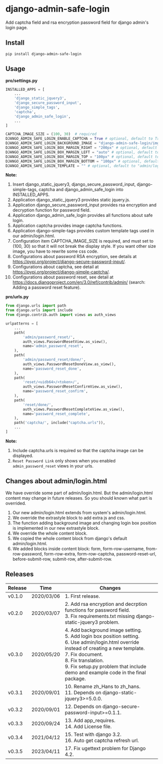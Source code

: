 # django-admin-safe-login

Add captcha field and rsa encryption password field for django admin's login page.

## Install

```shell
pip install django-admin-safe-login
```

## Usage

**pro/settings.py**

```python
INSTALLED_APPS = [
    ...
    'django_static_jquery3',
    'django_secure_password_input',
    'django_simple_tags',
    'captcha',
    'django_admin_safe_login',
    ...
]

CAPTCHA_IMAGE_SIZE = (100, 30)  # required
DJANGO_ADMIN_SAFE_LOGIN_ENABLE_CAPTCHA = True # optional, default to True
DJANGO_ADMIN_SAFE_LOGIN_BACKGROUND_IMAGE = "django-admin-safe-login/img/example-background.jpg"  # optional, default to no-image.
DJANGO_ADMIN_SAFE_LOGIN_BOX_MARGIN_RIGHT = "200px" # optional, default to auto
DJANGO_ADMIN_SAFE_LOGIN_BOX_MARGIN_LEFT = "auto" # optional, default to auto
DJANGO_ADMIN_SAFE_LOGIN_BOX_MARGIN_TOP = "100px" # optional, default to auto
DJANGO_ADMIN_SAFE_LOGIN_BOX_MARGIN_BOTTOM = "100px" # optional, default to auto
DJANGO_ADMIN_SAFE_LOGIN_TEMPLATE = "" # optional, default to "admin/login.html".
```

**Note:**

1. Insert django_static_jquery3, django_secure_password_input, django-simple-tags, captcha and django_admin_safe_login into INSTALLED_APPS.
1. Application django_static_jquery3 provides static jquery.js.
1. Application django_secure_password_input provides rsa encryption and decryption function for password field.
1. Application django_admin_safe_login provides all functions about safe login.
1. Application captcha provides image captcha functions.
1. Application django-simple-tags provides custom template tags used in our admin/login.html.
1. Configuration item CAPTCHA_IMAGE_SIZE is required, and must set to (100, 30) so that it will not break the display style. If you want other size image, you have to rewrite some css code.
1. Configurations about password RSA encryption, see details at https://pypi.org/project/django-secure-password-input/.
1. Configurations about captcha, see detail at https://pypi.org/project/django-simple-captcha/.
1. Configurations about password reset, see detail at https://docs.djangoproject.com/en/3.0/ref/contrib/admin/ (search: Adding a password reset feature).

**pro/urls.py**

```python
from django.urls import path
from django.urls import include
from django.contrib.auth import views as auth_views

urlpatterns = [
    ...
    path(
        'admin/password_reset/',
        auth_views.PasswordResetView.as_view(),
        name='admin_password_reset',
    ),
    path(
        'admin/password_reset/done/',
        auth_views.PasswordResetDoneView.as_view(),
        name='password_reset_done',
    ),
    path(
        'reset/<uidb64>/<token>/',
        auth_views.PasswordResetConfirmView.as_view(),
        name='password_reset_confirm',
    ),
    path(
        'reset/done/',
        auth_views.PasswordResetCompleteView.as_view(),
        name='password_reset_complete',
    ),
    path('captcha/', include("captcha.urls")),
    ...
]
```

**Note:**

1. Include captcha.urls is required so that the captcha image can be displayed.
1. `Reset Password Link` only shows when you enabled `admin_password_reset` views in your urls.

## Changes about admin/login.html

We have override some part of admin/login.html. But the admin/login.html content may change in future releases. So you should known what part is overrided.

1. Our new admin/login.html extends from system's admin/login.html.
1. We override the extrastyle block to add extra js and css.
1. The function adding background image and changing login box position is implemented in our new extrastyle block.
1. We override the whole content block.
1. We copied the whole content block from django's default admin/login.html.
1. We added blocks inside content block: form, form-row-username, from-row-password, form-row-extra, form-row-captcha, password-reset-url, before-submit-row, submit-row, after-submit-row.



## Releases

| Release | Time | Changes                                                     |
| ------ | ---------- | ---------------------------------------------------------------- |
| v0.1.0 | 2020/03/06 | 1. First release. |
| v0.2.0 | 2020/03/07 | 2. Add rsa encryption and decrption functions for password field.<br />3. Fix requirements.txt missing django-static-jquery3 problem. |
| v0.3.0 | 2020/05/20 | 4. Add background image setting.<br />5. Add login box position setting.<br />6. Use admin/login.html override instead of creating a new template.<br />7. Fix document.<br />8. Fix translation.<br />9. Fix setup.py problem that include demo and example code in the final package. |
| v0.3.1 | 2020/09/01 | 10. Rename zh_Hans to zh_hans.<br />11. Depends on django-static-jquery3>=5.0.0. |
| v0.3.2 | 2020/09/01 | 12. Depends on django-secure-password-input>=0.1.1. |
| v0.3.3 | 2020/09/24 | 13. Add app_requires.<br />14. Add License file. |
| v0.3.4 | 2021/04/12 | 15. Test with django 3.2.<br />16. Auto get captcha refresh url. |
| v0.3.5 | 2023/04/11 | 17. Fix ugettext problem for Django 4.2. |
